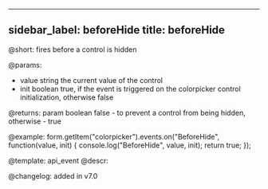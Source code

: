
---
sidebar_label: beforeHide
title: beforeHide
---          

@short: fires before a control is hidden
 

@params:
- value     string     the current value of the control
- init      boolean     true, if the event is triggered on the colorpicker control initialization, otherwise false

@returns:
param   boolean     false - to prevent a control from being hidden, otherwise - true


@example:
form.getItem("colorpicker").events.on("BeforeHide", function(value, init) {
    console.log("BeforeHide", value, init);
    return true;
});


@template: api_event
@descr:

@changelog: added in v7.0
